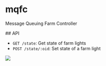 # mqfc

Message Queuing Farm Controller 

## API

* `GET /state`: Get state of farm lights
* `POST /state/:oid`: Set state of a farm light 

![](https://ftp.cass.si/9cv739x=5.png)
